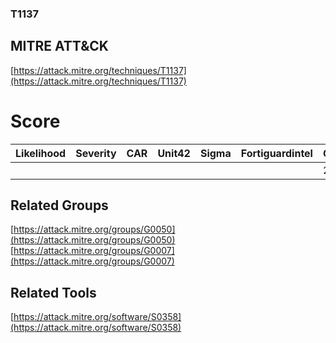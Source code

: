 
### T1137
## MITRE ATT&CK
[https://attack.mitre.org/techniques/T1137](https://attack.mitre.org/techniques/T1137)

# Score

| Likelihood | Severity | CAR | Unit42 | Sigma | Fortiguardintel | Groups | Malwares | Tools |
| ---------- | -------- | --- | ------ | ----- | --------------- | ---  | --- | --- |
 |   |   |   |   |   |   | 2 |   | 1 |



## Related Groups

[https://attack.mitre.org/groups/G0050](https://attack.mitre.org/groups/G0050)
[https://attack.mitre.org/groups/G0007](https://attack.mitre.org/groups/G0007)
[]()


## Related Tools

[https://attack.mitre.org/software/S0358](https://attack.mitre.org/software/S0358)
[]()

